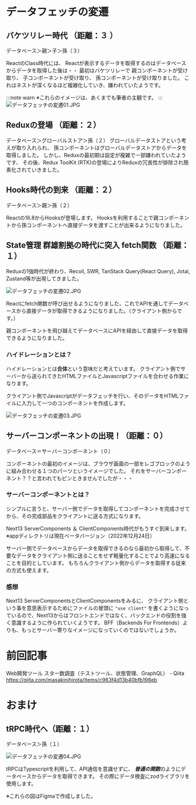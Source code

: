 <!--
title:   イメージで見るReactのデータ取得、fetch方法の変遷
tags:    Next.js,React,fetch,tRPC
id:      8314940ef3b47d84c179
private: false
-->
# データフェッチの変遷

## バケツリレー時代 （距離：３ ）
データベース＞親＞子＞孫（３）

ReactのClass時代には、
Reactが表示するデータを取得するのはデータベースからデータを取得した後は・・
最初はバケツリレーで
親コンポーネントが受け取り、
子コンポーネントが受け取り、
孫コンポーネントが受け取りました。
これはネストが深くなるほど複雑化していき、嫌われていたようです。

:::note warn
※これらのイメージは、あくまでも筆者の主観です。
:::
![データフェッチの変遷01.JPG](https://qiita-image-store.s3.ap-northeast-1.amazonaws.com/0/44761/c062f546-a94b-eafc-1a34-695fcc803a52.jpeg)

## Reduxの登場 （距離：２）
データベース＞グローバルストア＞孫（２）
グローバルデータストアという考えが取り入れられ、
孫コンポーネントはグローバルデータストアからデータを取得しました。
しかし、Reduxの最初期は設定が複雑で一部嫌われていたようです、
その後、Redux ToolKit (RTK)の登場によりReduxの冗長性が排除され簡素化されていきました。

## Hooks時代の到来 （距離：２）
データベース＞親＞孫（２）

Reactの16.8からHooksが登場します。
Hooksを利用することで親コンポーネントから孫コンポーネントへ直接データを渡すことが出来るようになりました。

## State管理 群雄割拠の時代に突入 fetch関数 （距離：１）
Reduxの1強時代が終わり、Recoil, SWR, TanStack Query(React Query),
Jotai, Zustand等が出現してきました。

![データフェッチの変遷02.JPG](https://qiita-image-store.s3.ap-northeast-1.amazonaws.com/0/44761/43558919-b3cc-a83f-212e-8579156bde87.jpeg)

Reactにfetch関数が呼び出せるようになりました、これでAPIを通してデータベースから直接データが取得できるようになりました。（クライアント側からです。）

親コンポーネントを飛び越えてデータベースにAPIを経由して直接データを取得できるようになりました。

### ハイドレーションとは？
ハイドレーションとは**合体**という意味だと考えています。
クライアント側でサーバーから送られてきたHTMLファイルとJavascriptファイルを合わせる作業になります。

クライアント側でJavascriptがデータフェッチを行い、そのデータをHTMLファイルに入力して一つのコンポーネントを作成します。

![データフェッチの変遷03.JPG](https://qiita-image-store.s3.ap-northeast-1.amazonaws.com/0/44761/bc5eb50f-c67e-622c-70b3-c1b8ec16faf5.jpeg)

## サーバーコンポーネントの出現！（距離：０）
データベース＝サーバーコンポーネント（０）

コンポーネントの最初のイメージは、ブラウザ画面の一部をレゴブロックのように組み合わせる１つのパーツというイメージでした。
それをサーバーコンポーネント？？と言われてもピンときませんでしたが・・・

### サーバーコンポーネントとは？
シンプルに言うと、サーバー側でデータを取得してコンポーネントを完成させてから、その完成部品をクライアントに送る方式になります。

Next13 ServerComponents ＆ ClientComponents時代がもうすぐ到来します。
※appディレクトリは現在ベータバージョン（2022年12月24日）

サーバー側でデータベースからデータを取得できるのなら最初から取得して、不要なデータをクライアント側に送ることをせず軽量化することでより高速になることを目的としています。
もちろんクライアント側からデータを取得する従来の方式も使えます。

### 感想
Next13 ServerComponentsとClientComponentsをみるに、
クライアント側という事を意思表示するためにファイルの冒頭に
`"use client"`
を書くようになっているので、Next13からはフロントエンドではなく、バックエンドの役割を強く意識するように作られていくようです。
BFF（Backends For Frontends）よりも、もっとサーバー寄りなイメージになっていくのではないでしょうか。

# 前回記事
Web開発ツール スター数調査（テストツール、状態管理、GraphQL） - Qiita
https://qiita.com/masakinihirota/items/c963f4d13b40bfb198eb

# おまけ
## tRPC時代へ（距離：１）
データベース＞孫（１）

![データフェッチの変遷04.JPG](https://qiita-image-store.s3.ap-northeast-1.amazonaws.com/0/44761/88e43e49-070c-ed3d-aba9-8f3de3964b80.jpeg)

tRPCはTypescriptを利用して、API通信を意識せずに、 ***普通の関数***のようにデータベースからデータを取得できます。
その際にデータ検査にzodライブラリを使用します。

※これらの図はFigmaで作成しました。